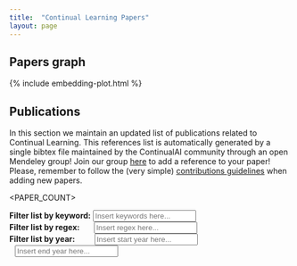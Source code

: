 ```yaml
---
title:  "Continual Learning Papers"
layout: page
---
```


## Papers graph
    
{% include embedding-plot.html %}

## Publications

In this section we maintain an updated list of publications related to Continual Learning.
This references list is automatically generated by a single bibtex file maintained
by the ContinualAI community through an open Mendeley group! Join our group [here](https://www.mendeley.com/community/continual-learning-papers/?__cf_chl_captcha_tk__=d4a16b2e7ba082bc24fbb7fb7cbba3149969ff33-1589287156-0-Aa1Wr5LQkCQwqaFz3Ho_5lc1NnR1Dn6bDEe8fZlbjwIKIQy-b28wKYYcbcdksrP0zP2e8x1BfyD3V0eiZWMVdFQ0AqGzm8qHQYklAGUPz0COhkQec_hu0O1_XFh7PtHXNKfIiyBb9TppP05KlSNIIxJk2u7lNAlGw1pWscPNhIvk_4p-5XDf-YFu3HpCDYN1IQ7bQgkGqMRYAdYtZS7gq1C_w6iykd2sA6IawsIbaCtdW08H77e-7T7rEdo91HndXMIJgV5UQBnJSwRHOl-g-8EKrUWUDHBdGQgLhiJli4y16AAGu979jkOyhtS7onFfRNXdUELb3pOiD0YS5zCnmHM6PURblRyb6HA2ma7f0JIC8DIjmK2xCcRlYqgiNrWVS3oEbS6uqn63IdxYgoSLq6vo68mS1e_Or8LGRpOE8uemjJfbVnPR4RI3mqevN5OxbgWz-CYkElgLAXeaEFqVitVCsaEmDygdit6flohhCpCd5vVs6gv1t_ALu6Q7nZIbFc386zRcqDb-MhIV7BpRIOA) to add a reference to your paper! Please, remember to follow the (very simple) [contributions guidelines](https://github.com/ContinualAI/wiki#how-to-contribute-to-the-continualai-database-of-publications) when adding new papers.

<PAPER_COUNT>

<script>
    function apply_filters() {
      li = get_papers_li();
      li = keyword_filter(li);
      li = regex_filter(li);
      year_filter(li);
    }
</script>

<script>
    function get_papers_li() {
      // sec = document.getElementById("publicationsdiv");
      li = document.getElementsByTagName('li');
      return li;
    }
</script>

<script>
    function keyword_filter(li) {
      // Declare variables
      var input, filter, ul, a, i, txtValue;
      input = document.getElementById('myInput');
      filter = input.value.toUpperCase();
      remaining_li = [];

      // Loop through all list items, and hide those who don't match the search query
      for (i = 0; i < li.length; i++) {
        txtValue = li[i].textContent || li[i].innerText;
        if (txtValue.toUpperCase().indexOf(filter) > -1) {
          li[i].style.display = "";
          remaining_li.push(li[i]);
        } else {
          li[i].style.display = "none";
        }
      }

      return remaining_li;
    }
</script>

<script>
    function regex_filter(li) {
      // Declare variables
      var input, filter, ul, a, i, txtValue;
      input = document.getElementById('myInputreg');
      // filter = input.value.toUpperCase();
      filter = input.value;
      remaining_li = [];

      // Loop through all list items, and hide those who don't match the search query
      for (i = 0; i < li.length; i++) {
        txtValue = li[i].textContent || li[i].innerText;
        if (txtValue.match(filter)) {
          li[i].style.display = "";
          remaining_li.push(li[i]);
        } else {
          li[i].style.display = "none";
        }
      }

      return remaining_li;
    }
</script>

<script>
    function year_filter(li) {
      // Declare variables
      var input, filter, ul, a, i, txtValue;
      start_year_input = document.getElementById('filterStartYearInput');
      filter_start_year_string = start_year_input.value;
      filter_start_year = parseInt(filter_start_year_string);
      end_year_input = document.getElementById('filterEndYearInput');
      filter_end_year_string = end_year_input.value;
      filter_end_year = parseInt(filter_end_year_string);
      // check for Not a Number:
      if (filter_start_year != filter_start_year) {
        filter_start_year = Number.MIN_VALUE;
      }

      if (filter_end_year != filter_end_year) {
        filter_end_year = Number.MAX_VALUE;
      }

      remaining_li = [];

      // Loop through all list items, and hide those who don't match the search query
      for (i = 0; i < li.length; i++) {
        year_string = li[i].getElementsByClassName("yearSpan")[0].textContent;
        year = parseInt(year_string);
        if (year >= filter_start_year && year <= filter_end_year) {
          li[i].style.display = "";
          remaining_li.push(li[i]);
        } else {
          li[i].style.display = "none";
        }
      }


      return remaining_li;
    }
</script>

**Filter list by keyword:** <input type="text" id="myInput" onkeyup="apply_filters()" placeholder="Insert keywords here..."><br>
**Filter list by regex:** <input type="text" id="myInputreg" onkeyup="apply_filters()" placeholder="Insert regex here..." style="margin-left:22px"><br>
**Filter list by year:** <input type="text" id="filterStartYearInput" onkeyup="apply_filters()" placeholder="Insert start year here..." style="margin-left:31px"><input type="text" id="filterEndYearInput" onkeyup="apply_filters()" placeholder="Insert end year here..." style="margin-left:10px">

<TAGLIST>

<TAG>

